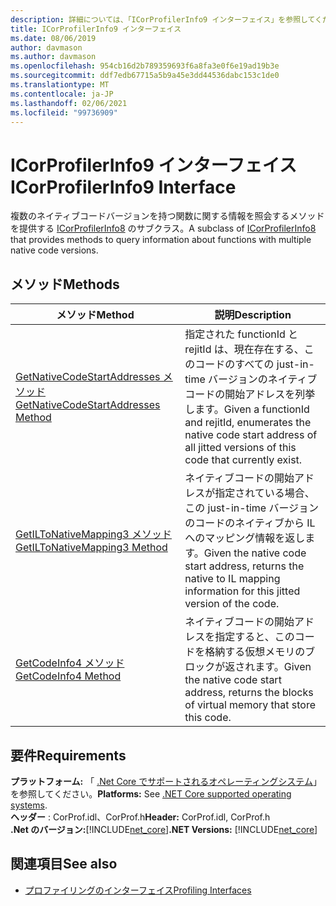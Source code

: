 ```yaml
---
description: 詳細については、「ICorProfilerInfo9 インターフェイス」を参照してください。
title: ICorProfilerInfo9 インターフェイス
ms.date: 08/06/2019
author: davmason
ms.author: davmason
ms.openlocfilehash: 954cb16d2b789359693f6a8fa3e0f6e19ad19b3e
ms.sourcegitcommit: ddf7edb67715a5b9a45e3dd44536dabc153c1de0
ms.translationtype: MT
ms.contentlocale: ja-JP
ms.lasthandoff: 02/06/2021
ms.locfileid: "99736909"
---
```

# <a name="icorprofilerinfo9-interface"></a><span data-ttu-id="e9399-103">ICorProfilerInfo9 インターフェイス</span><span class="sxs-lookup"><span data-stu-id="e9399-103">ICorProfilerInfo9 Interface</span></span>

<span data-ttu-id="e9399-104">複数のネイティブコードバージョンを持つ関数に関する情報を照会するメソッドを提供する [ICorProfilerInfo8](icorprofilerinfo8-interface.md) のサブクラス。</span><span class="sxs-lookup"><span data-stu-id="e9399-104">A subclass of [ICorProfilerInfo8](icorprofilerinfo8-interface.md) that provides methods to query information about functions with multiple native code versions.</span></span>  

## <a name="methods"></a><span data-ttu-id="e9399-105">メソッド</span><span class="sxs-lookup"><span data-stu-id="e9399-105">Methods</span></span>  

| <span data-ttu-id="e9399-106">メソッド</span><span class="sxs-lookup"><span data-stu-id="e9399-106">Method</span></span>|<span data-ttu-id="e9399-107">説明</span><span class="sxs-lookup"><span data-stu-id="e9399-107">Description</span></span>|  
| ------------|-----------------|  
|[<span data-ttu-id="e9399-108">GetNativeCodeStartAddresses メソッド</span><span class="sxs-lookup"><span data-stu-id="e9399-108">GetNativeCodeStartAddresses Method</span></span>](icorprofilerinfo9-getnativecodestartaddresses-method.md)| <span data-ttu-id="e9399-109">指定された functionId と rejitId は、現在存在する、このコードのすべての just-in-time バージョンのネイティブコードの開始アドレスを列挙します。</span><span class="sxs-lookup"><span data-stu-id="e9399-109">Given a functionId and rejitId, enumerates the native code start address of all jitted versions of this code that currently exist.</span></span> |
|[<span data-ttu-id="e9399-110">GetILToNativeMapping3 メソッド</span><span class="sxs-lookup"><span data-stu-id="e9399-110">GetILToNativeMapping3 Method</span></span>](icorprofilerinfo9-getiltonativemapping3-method.md)| <span data-ttu-id="e9399-111">ネイティブコードの開始アドレスが指定されている場合、この just-in-time バージョンのコードのネイティブから IL へのマッピング情報を返します。</span><span class="sxs-lookup"><span data-stu-id="e9399-111">Given the native code start address, returns the native to IL mapping information for this jitted version of the code.</span></span> |
|[<span data-ttu-id="e9399-112">GetCodeInfo4 メソッド</span><span class="sxs-lookup"><span data-stu-id="e9399-112">GetCodeInfo4 Method</span></span>](icorprofilerinfo9-getcodeinfo4-method.md)| <span data-ttu-id="e9399-113">ネイティブコードの開始アドレスを指定すると、このコードを格納する仮想メモリのブロックが返されます。</span><span class="sxs-lookup"><span data-stu-id="e9399-113">Given the native code start address, returns the blocks of virtual memory that store this code.</span></span> |

## <a name="requirements"></a><span data-ttu-id="e9399-114">要件</span><span class="sxs-lookup"><span data-stu-id="e9399-114">Requirements</span></span>  

<span data-ttu-id="e9399-115">**プラットフォーム:** 「 [.Net Core でサポートされるオペレーティングシステム](../../../core/install/windows.md?pivots=os-windows)」を参照してください。</span><span class="sxs-lookup"><span data-stu-id="e9399-115">**Platforms:** See [.NET Core supported operating systems](../../../core/install/windows.md?pivots=os-windows).</span></span>  
<span data-ttu-id="e9399-116">**ヘッダー** : CorProf.idl、CorProf.h</span><span class="sxs-lookup"><span data-stu-id="e9399-116">**Header:** CorProf.idl, CorProf.h</span></span>  
<span data-ttu-id="e9399-117">**.Net のバージョン:**[!INCLUDE[net_core](../../../../includes/net-core-22-md.md)]</span><span class="sxs-lookup"><span data-stu-id="e9399-117">**.NET Versions:** [!INCLUDE[net_core](../../../../includes/net-core-22-md.md)]</span></span>  

## <a name="see-also"></a><span data-ttu-id="e9399-118">関連項目</span><span class="sxs-lookup"><span data-stu-id="e9399-118">See also</span></span>

- [<span data-ttu-id="e9399-119">プロファイリングのインターフェイス</span><span class="sxs-lookup"><span data-stu-id="e9399-119">Profiling Interfaces</span></span>](profiling-interfaces.md)
